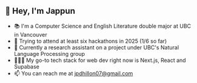 ## 👋 Hey, I'm Jappun
- 📚 I'm a Computer Science and English Literature double major at UBC in Vancouver
- 👾 Trying to attend at least six hackathons in 2025 (1/6 so far)
- 💭 Currently a research assistant on a project under UBC's Natural Language Processing group
- 👩🏽‍💻 My go-to tech stack for web dev right now is Next.js, React and Supabase
- 📫 You can reach me at jpdhillon07@gmail.com

<!--
**jappun/jappun** is a ✨ _special_ ✨ repository because its `README.md` (this file) appears on your GitHub profile.

Here are some ideas to get you started:
- 🌱 I’m currently learning about Network Engineering, and build my own protocol to do simple math operations
- 🤖 Exploring ML and building a wildfire prediction tool based on historical data in Canada

- 🔭 I’m currently working on ...
- 🌱 I’m currently learning ...
- 👯 I’m looking to collaborate on ...
- 🤔 I’m looking for help with ...
- 💬 Ask me about ...
- 📫 How to reach me: ...
- 😄 Pronouns: ...
- ⚡ Fun fact: ...
-->
